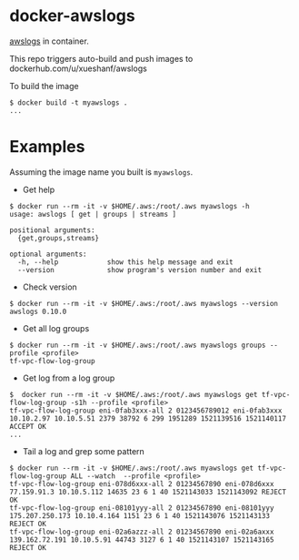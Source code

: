 docker-awslogs
==============

[awslogs](https://github.com/jorgebastida/awslogs) in container.

This repo triggers auto-build and push images to dockerhub.com/u/xueshanf/awslogs

To build the image

```console
$ docker build -t myawslogs .
...
```
Examples
========

Assuming the image name you built is `myawslogs`.

- Get help

```console
$ docker run --rm -it -v $HOME/.aws:/root/.aws myawslogs -h
usage: awslogs [ get | groups | streams ]

positional arguments:
  {get,groups,streams}

optional arguments:
  -h, --help            show this help message and exit
  --version             show program's version number and exit
```

-  Check version

```console
$ docker run --rm -it -v $HOME/.aws:/root/.aws myawslogs --version
awslogs 0.10.0
```

- Get all log groups

```console
$ docker run --rm -it -v $HOME/.aws:/root/.aws myawslogs groups --profile <profile>
tf-vpc-flow-log-group
```

- Get log from a log group

```console
$  docker run --rm -it -v $HOME/.aws:/root/.aws myawslogs get tf-vpc-flow-log-group -s1h --profile <profile>
tf-vpc-flow-log-group eni-0fab3xxx-all 2 0123456789012 eni-0fab3xxx 10.10.2.97 10.10.5.51 2379 38792 6 299 1951289 1521139516 1521140117 ACCEPT OK
...
```

- Tail a log and grep some pattern

```console
$ docker run --rm -it -v $HOME/.aws:/root/.aws myawslogs get tf-vpc-flow-log-group ALL --watch  --profile <profile>
tf-vpc-flow-log-group eni-078d6xxx-all 2 01234567890 eni-078d6xxx 77.159.91.3 10.10.5.112 14635 23 6 1 40 1521143033 1521143092 REJECT OK
tf-vpc-flow-log-group eni-08101yyy-all 2 01234567890 eni-08101yyy 175.207.250.173 10.10.4.164 1151 23 6 1 40 1521143076 1521143133 REJECT OK
tf-vpc-flow-log-group eni-02a6azzz-all 2 01234567890 eni-02a6axxx 139.162.72.191 10.10.5.91 44743 3127 6 1 40 1521143107 1521143165 REJECT OK
```
